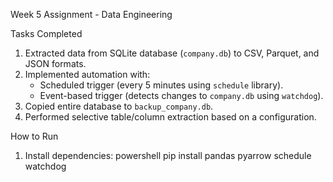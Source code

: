 Week 5 Assignment - Data Engineering

Tasks Completed
1. Extracted data from SQLite database (`company.db`) to CSV, Parquet, and JSON formats.
2. Implemented automation with:
   - Scheduled trigger (every 5 minutes using `schedule` library).
   - Event-based trigger (detects changes to `company.db` using `watchdog`).
3. Copied entire database to `backup_company.db`.
4. Performed selective table/column extraction based on a configuration.

How to Run
1. Install dependencies:
   powershell
  pip install pandas pyarrow schedule watchdog